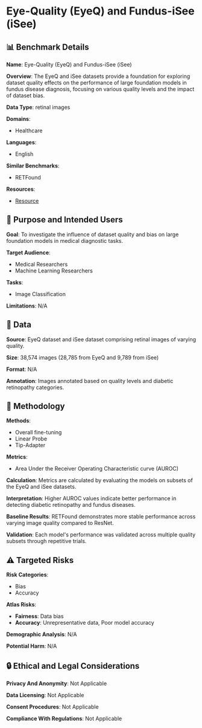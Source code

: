 # Eye-Quality (EyeQ) and Fundus-iSee (iSee)

## 📊 Benchmark Details

**Name**: Eye-Quality (EyeQ) and Fundus-iSee (iSee)

**Overview**: The EyeQ and iSee datasets provide a foundation for exploring dataset quality effects on the performance of large foundation models in fundus disease diagnosis, focusing on various quality levels and the impact of dataset bias.

**Data Type**: retinal images

**Domains**:
- Healthcare

**Languages**:
- English

**Similar Benchmarks**:
- RETFound

**Resources**:
- [Resource](N/A)

## 🎯 Purpose and Intended Users

**Goal**: To investigate the influence of dataset quality and bias on large foundation models in medical diagnostic tasks.

**Target Audience**:
- Medical Researchers
- Machine Learning Researchers

**Tasks**:
- Image Classification

**Limitations**: N/A

## 💾 Data

**Source**: EyeQ dataset and iSee dataset comprising retinal images of varying quality.

**Size**: 38,574 images (28,785 from EyeQ and 9,789 from iSee)

**Format**: N/A

**Annotation**: Images annotated based on quality levels and diabetic retinopathy categories.

## 🔬 Methodology

**Methods**:
- Overall fine-tuning
- Linear Probe
- Tip-Adapter

**Metrics**:
- Area Under the Receiver Operating Characteristic curve (AUROC)

**Calculation**: Metrics are calculated by evaluating the models on subsets of the EyeQ and iSee datasets.

**Interpretation**: Higher AUROC values indicate better performance in detecting diabetic retinopathy and fundus diseases.

**Baseline Results**: RETFound demonstrates more stable performance across varying image quality compared to ResNet.

**Validation**: Each model's performance was validated across multiple quality subsets through repetitive trials.

## ⚠️ Targeted Risks

**Risk Categories**:
- Bias
- Accuracy

**Atlas Risks**:
- **Fairness**: Data bias
- **Accuracy**: Unrepresentative data, Poor model accuracy

**Demographic Analysis**: N/A

**Potential Harm**: N/A

## 🔒 Ethical and Legal Considerations

**Privacy And Anonymity**: Not Applicable

**Data Licensing**: Not Applicable

**Consent Procedures**: Not Applicable

**Compliance With Regulations**: Not Applicable

